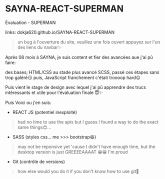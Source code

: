 # SAYNA-REACT-SUPERMAN
Évaluation - SUPERMAN

links: dokja620.github.io/SAYNA-REACT-SUPERMAN
> un bug à l'ouverture du site, veuillez une fois ouvert appuyez sur l'un des liens du navbar✨

Après 08 mois à SAYNA, je suis content et fier des avancées aue j'ai pû faire:

des bases; HTML/CSS au stade plus avancé SCSS, passé ces étapes sans trop galéré😏
puis, JavaScript franchement c'était troooop hard😐

Puis vient le stage de design avec lequel j'ai pû apprendre des trucs intéressants et utile pour l'évaluation finale 😇✨


Puis Voici ou j'en suis:
- REACT JS (potentiel inexploité)
> had no time to use the apis but I guess I found a way to do the exact same things😊...

- SASS (styles css... me >>> bootstrap😆)
> may not be reponsive yet 'cause I didn't have enough time, but the desktop version is just GREEEEAAAAT 😁😁 I'm proud

- Git (contrôle de versions)
> how else would you do it if you don't know how to use git🥴